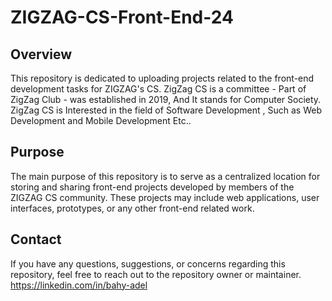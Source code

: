 # ZIGZAG-CS-Front-End-24

## Overview
This repository is dedicated to uploading projects related to the front-end development tasks for ZIGZAG's CS. ZigZag CS is a committee - Part of ZigZag
Club - was established in 2019, And It stands for Computer Society. ZigZag CS is Interested in the field of Software Development , Such as Web Development and Mobile Development Etc..

## Purpose
The main purpose of this repository is to serve as a centralized location for storing and sharing front-end projects developed by members of the ZIGZAG CS community. These projects may include web applications, user interfaces, prototypes, or any other front-end related work.

## Contact
If you have any questions, suggestions, or concerns regarding this repository, feel free to reach out to the repository owner or maintainer.
https://linkedin.com/in/bahy-adel
